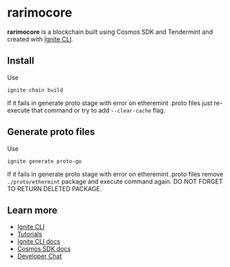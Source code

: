 # rarimocore
**rarimocore** is a blockchain built using Cosmos SDK and Tendermint and created with [Ignite CLI](https://ignite.com/cli).

## Install

Use
```shell
ignite chain build
```

If it fails in generate proto stage with error on etheremint .proto files just re-execute that command or try to add `--clear-cache` flag.

## Generate proto files

Use
```shell
ignite generate proto-go
```

If it fails in generate proto stage with error on etheremint .proto files remove `./proto/ethermint` package and execute command again.
DO NOT FORGET TO RETURN DELETED PACKAGE.


## Learn more

- [Ignite CLI](https://ignite.com/cli)
- [Tutorials](https://docs.ignite.com/guide)
- [Ignite CLI docs](https://docs.ignite.com)
- [Cosmos SDK docs](https://docs.cosmos.network)
- [Developer Chat](https://discord.gg/ignite)
